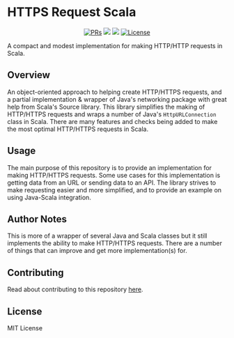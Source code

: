 # HTTPS Request Scala

<div align="center">
  <p>
    <a href="https://github.com/KaNguy/HTTPS-Request-Scala/pulls"><img src="https://shields.io/github/issues-pr/KaNguy/HTTPS-Request-Scala?color=da301b" alt="PRs" /></a>
    <a><img src="https://shields.io/github/languages/code-size/KaNguy/HTTPS-Request-Scala?color=da301b" /></a>
    <a><img src="https://shields.io/tokei/lines/github/KaNguy/HTTPS-Request-Scala" /></a>
    <a href="LICENSE.md"><img src="https://img.shields.io/github/license/KaNguy/HTTPS-Request-Scala?color=007ace" alt="License" /></a>
  </p>
</div>

A compact and modest implementation for making HTTP/HTTP requests in Scala.

## Overview
An object-oriented approach to helping create HTTP/HTTPS requests, and a partial implementation & wrapper of Java's networking package with great help from Scala's Source library. This library simplifies the making of HTTP/HTTPS requests and wraps a number of Java's `HttpURLConnection` class in Scala. There are many features and checks being added to make the most optimal HTTP/HTTPS requests in Scala.

## Usage
The main purpose of this repository is to provide an implementation for making HTTP/HTTPS requests. Some use cases for this implementation is getting data from an URL or sending data to an API. 
The library strives to make requesting easier and more simplified, and to provide an example on using Java-Scala integration.

## Author Notes
This is more of a wrapper of several Java and Scala classes but it still implements the ability to make HTTP/HTTPS requests. There are a number of things that can improve and get more implementation(s) for.

## Contributing
Read about contributing to this repository [here](CONTRIBUTING.md).

## License
MIT License